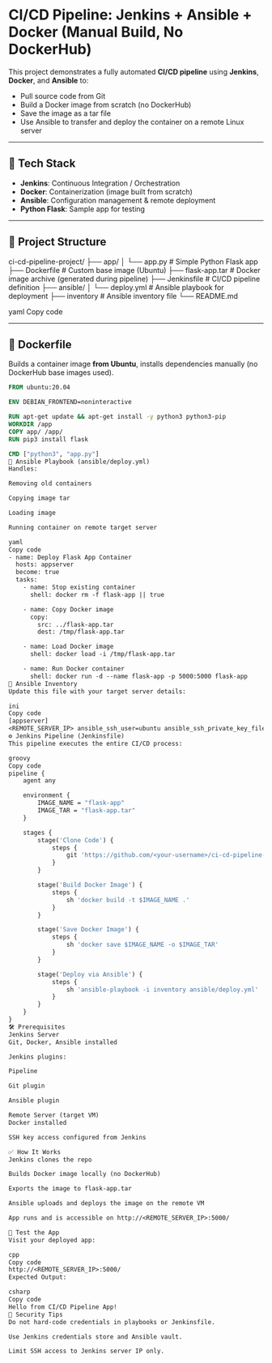 # CI/CD Pipeline: Jenkins + Ansible + Docker (Manual Build, No DockerHub)

This project demonstrates a fully automated **CI/CD pipeline** using **Jenkins**, **Docker**, and **Ansible** to:
- Pull source code from Git
- Build a Docker image from scratch (no DockerHub)
- Save the image as a tar file
- Use Ansible to transfer and deploy the container on a remote Linux server

---

## 🚀 Tech Stack

- **Jenkins**: Continuous Integration / Orchestration
- **Docker**: Containerization (image built from scratch)
- **Ansible**: Configuration management & remote deployment
- **Python Flask**: Sample app for testing

---

## 📁 Project Structure

ci-cd-pipeline-project/
├── app/
│ └── app.py # Simple Python Flask app
├── Dockerfile # Custom base image (Ubuntu)
├── flask-app.tar # Docker image archive (generated during pipeline)
├── Jenkinsfile # CI/CD pipeline definition
├── ansible/
│ └── deploy.yml # Ansible playbook for deployment
├── inventory # Ansible inventory file
└── README.md

yaml
Copy code

---

## 🐳 Dockerfile

Builds a container image **from Ubuntu**, installs dependencies manually (no DockerHub base images used).

```Dockerfile
FROM ubuntu:20.04

ENV DEBIAN_FRONTEND=noninteractive

RUN apt-get update && apt-get install -y python3 python3-pip
WORKDIR /app
COPY app/ /app/
RUN pip3 install flask

CMD ["python3", "app.py"]
📜 Ansible Playbook (ansible/deploy.yml)
Handles:

Removing old containers

Copying image tar

Loading image

Running container on remote target server

yaml
Copy code
- name: Deploy Flask App Container
  hosts: appserver
  become: true
  tasks:
    - name: Stop existing container
      shell: docker rm -f flask-app || true

    - name: Copy Docker image
      copy:
        src: ../flask-app.tar
        dest: /tmp/flask-app.tar

    - name: Load Docker image
      shell: docker load -i /tmp/flask-app.tar

    - name: Run Docker container
      shell: docker run -d --name flask-app -p 5000:5000 flask-app
📄 Ansible Inventory
Update this file with your target server details:

ini
Copy code
[appserver]
<REMOTE_SERVER_IP> ansible_ssh_user=ubuntu ansible_ssh_private_key_file=~/.ssh/id_rsa
⚙️ Jenkins Pipeline (Jenkinsfile)
This pipeline executes the entire CI/CD process:

groovy
Copy code
pipeline {
    agent any

    environment {
        IMAGE_NAME = "flask-app"
        IMAGE_TAR = "flask-app.tar"
    }

    stages {
        stage('Clone Code') {
            steps {
                git 'https://github.com/<your-username>/ci-cd-pipeline-project.git'
            }
        }

        stage('Build Docker Image') {
            steps {
                sh 'docker build -t $IMAGE_NAME .'
            }
        }

        stage('Save Docker Image') {
            steps {
                sh 'docker save $IMAGE_NAME -o $IMAGE_TAR'
            }
        }

        stage('Deploy via Ansible') {
            steps {
                sh 'ansible-playbook -i inventory ansible/deploy.yml'
            }
        }
    }
}
🛠️ Prerequisites
Jenkins Server
Git, Docker, Ansible installed

Jenkins plugins:

Pipeline

Git plugin

Ansible plugin

Remote Server (target VM)
Docker installed

SSH key access configured from Jenkins

✅ How It Works
Jenkins clones the repo

Builds Docker image locally (no DockerHub)

Exports the image to flask-app.tar

Ansible uploads and deploys the image on the remote VM

App runs and is accessible on http://<REMOTE_SERVER_IP>:5000/

🧪 Test the App
Visit your deployed app:

cpp
Copy code
http://<REMOTE_SERVER_IP>:5000/
Expected Output:

csharp
Copy code
Hello from CI/CD Pipeline App!
🔐 Security Tips
Do not hard-code credentials in playbooks or Jenkinsfile.

Use Jenkins credentials store and Ansible vault.

Limit SSH access to Jenkins server IP only.
